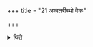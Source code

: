 +++
title = "21 अश्वतरीरथो वैकः"

+++

<details><summary>थिते</summary>

अश्वतरीरथो वैकः २१
</details>

